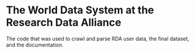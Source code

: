 # The World Data System at the Research Data Alliance
The code that was used to crawl and parse RDA user data, the final dataset, and the documentation.
